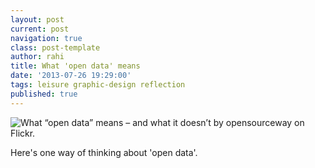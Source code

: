 ```yaml
---
layout: post
current: post
navigation: true
class: post-template
author: rahi
title: What 'open data' means
date: '2013-07-26 19:29:00'
tags: leisure graphic-design reflection
published: true
---
```


![What “open data” means – and what it doesn’t by opensourceway on Flickr.](https://i.imgur.com/yMVJiKE.png)

Here's one way of thinking about 'open data'.
